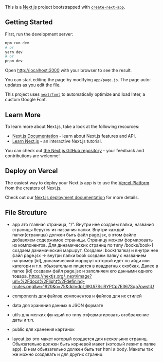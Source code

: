 This is a [Next.js](https://nextjs.org/) project bootstrapped with [`create-next-app`](https://github.com/vercel/next.js/tree/canary/packages/create-next-app).

## Getting Started

First, run the development server:

```bash
npm run dev
# or
yarn dev
# or
pnpm dev
```

Open [http://localhost:3000](http://localhost:3000) with your browser to see the result.

You can start editing the page by modifying `app/page.js`. The page auto-updates as you edit the file.

This project uses [`next/font`](https://nextjs.org/docs/basic-features/font-optimization) to automatically optimize and load Inter, a custom Google Font.

## Learn More

To learn more about Next.js, take a look at the following resources:

- [Next.js Documentation](https://nextjs.org/docs) - learn about Next.js features and API.
- [Learn Next.js](https://nextjs.org/learn) - an interactive Next.js tutorial.

You can check out [the Next.js GitHub repository](https://github.com/vercel/next.js/) - your feedback and contributions are welcome!

## Deploy on Vercel

The easiest way to deploy your Next.js app is to use the [Vercel Platform](https://vercel.com/new?utm_medium=default-template&filter=next.js&utm_source=create-next-app&utm_campaign=create-next-app-readme) from the creators of Next.js.

Check out our [Next.js deployment documentation](https://nextjs.org/docs/deployment) for more details.


## File Strcuture

- app это главная страница, "/". Внутри нее создаем папки, названия страницы берутся из названия папки. Внутри каждой папки(страницы) должен быть файл page.jsx, в этом файле добавляем содержимое страницы. Страницу можем формировать из компонентов. 
Для динамических страниц по типу /books/book-1 создаем данимаческий маршрут. Создаем: book(папка) и внутри нее файл page.jsx -> внутри папки book создаем папку с названием например [id], динамический маршрут который идет по айди или категори и т.п. обьязательно пишется в квадратных скобках. Далее в папке [id] создаем файл page.jsx и заполняем его данными одного товара.
https://nextjs.org/_next/image?url=%2Fdocs%2Flight%2Fdefining-routes.png&w=1920&q=75&dpl=dpl_6KUi7SsiRYPCp7E367Sqa7pwstjU

- components для файлов компонентов и файлов для их стилей
- data для хранения данных в JSON формате
- utils для мелких функций по типу отформатировать отображение даты и т.п.
- public для хранения картинок 

- layout.jsx это макет который создается для нескольких страниц. Обьязательно должен быть корневой макет (который лежит в папке app). В нем обьязательно должен быть тег html и body. Макеты так же можно создавать и для других страниц.